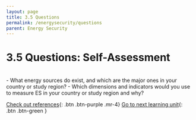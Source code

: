 ```yaml
---
layout: page
title: 3.5 Questions
permalink: /energysecurity/questions
parent: Energy Security
---
```

# 3.5 Questions: Self-Assessment
<br>
- What energy sources do exist, and which are the major ones in your country or study region?
- Which dimensions and indicators would you use to measure ES in your country or study region and why?

[Check out references](https://waterbender231.github.io/wef-nexus-online-course/energysecurity/references){: .btn .btn-purple .mr-4}
[Go to next learning unit](https://waterbender231.github.io/wef-nexus-online-course/foodsecurity/){: .btn .btn-green }